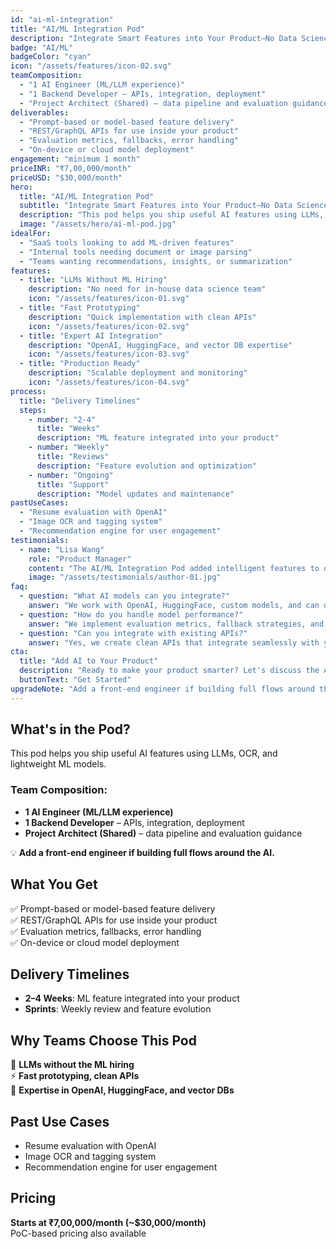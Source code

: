 ```yaml
---
id: "ai-ml-integration"
title: "AI/ML Integration Pod"
description: "Integrate Smart Features into Your Product—No Data Science Hiring Needed"
badge: "AI/ML"
badgeColor: "cyan"
icon: "/assets/features/icon-02.svg"
teamComposition:
  - "1 AI Engineer (ML/LLM experience)"
  - "1 Backend Developer – APIs, integration, deployment"
  - "Project Architect (Shared) – data pipeline and evaluation guidance"
deliverables:
  - "Prompt-based or model-based feature delivery"
  - "REST/GraphQL APIs for use inside your product"
  - "Evaluation metrics, fallbacks, error handling"
  - "On-device or cloud model deployment"
engagement: "minimum 1 month"
priceINR: "₹7,00,000/month"
priceUSD: "$30,000/month"
hero:
  title: "AI/ML Integration Pod"
  subtitle: "Integrate Smart Features into Your Product—No Data Science Hiring Needed"
  description: "This pod helps you ship useful AI features using LLMs, OCR, and lightweight ML models."
  image: "/assets/hero/ai-ml-pod.jpg"
idealFor:
  - "SaaS tools looking to add ML-driven features"
  - "Internal tools needing document or image parsing"
  - "Teams wanting recommendations, insights, or summarization"
features:
  - title: "LLMs Without ML Hiring"
    description: "No need for in-house data science team"
    icon: "/assets/features/icon-01.svg"
  - title: "Fast Prototyping"
    description: "Quick implementation with clean APIs"
    icon: "/assets/features/icon-02.svg"
  - title: "Expert AI Integration"
    description: "OpenAI, HuggingFace, and vector DB expertise"
    icon: "/assets/features/icon-03.svg"
  - title: "Production Ready"
    description: "Scalable deployment and monitoring"
    icon: "/assets/features/icon-04.svg"
process:
  title: "Delivery Timelines"
  steps:
    - number: "2-4"
      title: "Weeks"
      description: "ML feature integrated into your product"
    - number: "Weekly"
      title: "Reviews"
      description: "Feature evolution and optimization"
    - number: "Ongoing"
      title: "Support"
      description: "Model updates and maintenance"
pastUseCases:
  - "Resume evaluation with OpenAI"
  - "Image OCR and tagging system"
  - "Recommendation engine for user engagement"
testimonials:
  - name: "Lisa Wang"
    role: "Product Manager"
    content: "The AI/ML Integration Pod added intelligent features to our SaaS platform in just 3 weeks."
    image: "/assets/testimonials/author-01.jpg"
faq:
  - question: "What AI models can you integrate?"
    answer: "We work with OpenAI, HuggingFace, custom models, and can deploy on cloud or edge devices."
  - question: "How do you handle model performance?"
    answer: "We implement evaluation metrics, fallback strategies, and continuous monitoring."
  - question: "Can you integrate with existing APIs?"
    answer: "Yes, we create clean APIs that integrate seamlessly with your existing product architecture."
cta:
  title: "Add AI to Your Product"
  description: "Ready to make your product smarter? Let's discuss the AI features you need."
  buttonText: "Get Started"
upgradeNote: "Add a front-end engineer if building full flows around the AI."
---
```


## What's in the Pod?

This pod helps you ship useful AI features using LLMs, OCR, and lightweight ML models.

### Team Composition:
- **1 AI Engineer (ML/LLM experience)**
- **1 Backend Developer** – APIs, integration, deployment
- **Project Architect (Shared)** – data pipeline and evaluation guidance

💡 **Add a front-end engineer if building full flows around the AI.**

## What You Get

✅ Prompt-based or model-based feature delivery  
✅ REST/GraphQL APIs for use inside your product  
✅ Evaluation metrics, fallbacks, error handling  
✅ On-device or cloud model deployment  

## Delivery Timelines

- **2–4 Weeks**: ML feature integrated into your product
- **Sprints**: Weekly review and feature evolution

## Why Teams Choose This Pod

🧠 **LLMs without the ML hiring**  
⚡ **Fast prototyping, clean APIs**  
🤖 **Expertise in OpenAI, HuggingFace, and vector DBs**

## Past Use Cases

- Resume evaluation with OpenAI
- Image OCR and tagging system  
- Recommendation engine for user engagement

## Pricing

**Starts at ₹7,00,000/month (~$30,000/month)**  
PoC-based pricing also available 